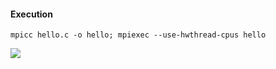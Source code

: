 #### Execution
```
mpicc hello.c -o hello; mpiexec --use-hwthread-cpus hello
```
<img src="https://render.githubusercontent.com/render/math?math=e^{i \pi} = -1">
